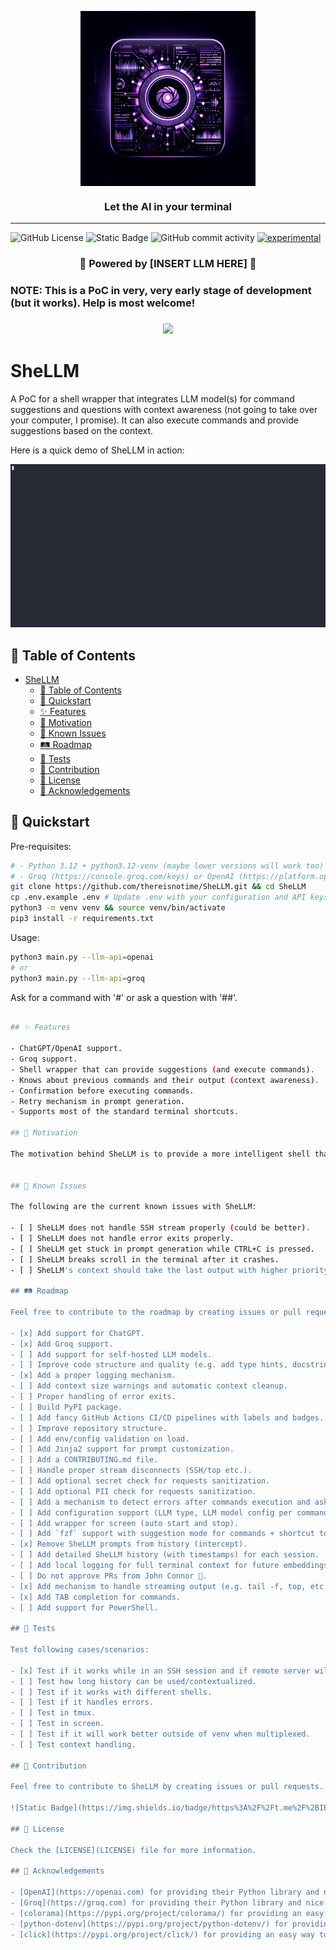 <p align="center"><img align="center" width="280" src="./assets/icon.png"/></p>
<h3 align="center">Let the AI  in your terminal </h3>
<hr>

![GitHub License](https://img.shields.io/github/license/thereisnotime/SheLLM) ![Static Badge](https://img.shields.io/badge/https%3A%2F%2Ft.me%2F%2BIBtlo3xD-cs0NzVk?logo=telegram&label=Telegram%20Group)
 ![GitHub commit activity](https://img.shields.io/github/commit-activity/t/thereisnotime/SheLLM) [![experimental](http://badges.github.io/stability-badges/dist/experimental.svg)](http://github.com/badges/stability-badges)

<h3 align="center">🤖 Powered by [INSERT LLM HERE] 🤖</h3>

<h3>NOTE: This is a PoC in very, very early stage of development (but it works). Help is most welcome!<h3>

<p align="center">
  <a href="https://skillicons.dev">
    <img src="https://skillicons.dev/icons?i=bash,linux,py" />
  </a>
</p>

# SheLLM

A PoC for a shell wrapper that integrates LLM model(s) for command suggestions and questions with context awareness (not going to take over your computer, I promise).
It can also execute commands and provide suggestions based on the context.

Here is a quick demo of SheLLM in action:

![Demo01](./assets/demo01.gif)

## 📑 Table of Contents

- [SheLLM](#shellm)
  - [📑 Table of Contents](#-table-of-contents)
  - [🚀 Quickstart](#-quickstart)
  - [✨ Features](#-features)
  - [🎯 Motivation](#-motivation)
  - [🐞 Known Issues](#-known-issues)
  - [🛤️ Roadmap](#️-roadmap)
  - [🧪 Tests](#-tests)
  - [🤝 Contribution](#-contribution)
  - [📜 License](#-license)
  - [🙏 Acknowledgements](#-acknowledgements)

## 🚀 Quickstart

Pre-requisites:

```bash
# - Python 3.12 + python3.12-venv (maybe lower versions will work too)
# - Groq (https://console.groq.com/keys) or OpenAI (https://platform.openai.com/api-keys) API key
git clone https://github.com/thereisnotime/SheLLM.git && cd SheLLM
cp .env.example .env # Update .env with your configuration and API keys.
python3 -m venv venv && source venv/bin/activate
pip3 install -r requirements.txt
```

Usage:

```bash
python3 main.py --llm-api=openai
# or
python3 main.py --llm-api=groq
```

Ask for a command with '#' or ask a question with '##'.

```bash

## ✨ Features

- ChatGPT/OpenAI support.
- Groq support.
- Shell wrapper that can provide suggestions (and execute commands).
- Knows about previous commands and their output (context awareness).
- Confirmation before executing commands.
- Retry mechanism in prompt generation.
- Supports most of the standard terminal shortcuts.

## 🎯 Motivation

The motivation behind SheLLM is to provide a more intelligent shell that can help users with suggestions and context-awareness. The idea is to use a language model to understand the context of the commands and provide suggestions based on the context.


## 🐞 Known Issues

The following are the current known issues with SheLLM:

- [ ] SheLLM does not handle SSH stream properly (could be better).
- [ ] SheLLM does not handle error exits properly.
- [ ] SheLLM get stuck in prompt generation while CTRL+C is pressed.
- [ ] SheLLM breaks scroll in the terminal after it crashes.
- [ ] SheLLM's context should take the last output with higher priority and not the previous commands.

## 🛤️ Roadmap

Feel free to contribute to the roadmap by creating issues or pull requests with new features or improvements.

- [x] Add support for ChatGPT.
- [x] Add Groq support.
- [ ] Add support for self-hosted LLM models.
- [ ] Improve code structure and quality (e.g. add type hints, docstrings, etc.).
- [x] Add a proper logging mechanism.
- [ ] Add context size warnings and automatic context cleanup.
- [ ] Proper handling of error exits.
- [ ] Build PyPI package.
- [ ] Add fancy GitHub Actions CI/CD pipelines with labels and badges.
- [ ] Improve repository structure.
- [ ] Add env/config validation on load.
- [ ] Add Jinja2 support for prompt customization.
- [ ] Add a CONTRIBUTING.md file.
- [ ] Handle proper stream disconnects (SSH/top etc.).
- [ ] Add optional secret check for requests sanitization.
- [ ] Add optional PII check for requests sanitization.
- [ ] Add a mechanism to detect errors after commands execution and ask to solve them.
- [ ] Add configuration support (LLM type, LLM model config per command type, token, history size, trigger chars, execute command without confirmation).
- [ ] Add wrapper for screen (auto start and stop).
- [ ] Add `fzf` support with suggestion mode for commands + shortcut to return to previous choice.
- [x] Remove SheLLM prompts from history (intercept).
- [ ] Add detailed SheLLM history (with timestamps) for each session.
- [ ] Add local logging for full terminal context for future embeddings optimization.
- [ ] Do not approve PRs from John Connor 🤖.
- [x] Add mechanism to handle streaming output (e.g. tail -f, top, etc.).
- [x] Add TAB completion for commands.
- [ ] Add support for PowerShell.

## 🧪 Tests

Test following cases/scenarios:

- [x] Test if it works while in an SSH session and if remote server will save prompt history. - works, prompt not saved.
- [ ] Test how long history can be used/contextualized.
- [ ] Test if it works with different shells.
- [ ] Test if it handles errors.
- [ ] Test in tmux.
- [ ] Test in screen.
- [ ] Test if it will work better outside of venv when multiplexed.
- [ ] Test context handling.

## 🤝 Contribution

Feel free to contribute to SheLLM by creating issues or pull requests. If you are not into coding, you can also support the project by doing tests with various shells, terminals and OS versions (check the Tests section above). If you have any questions or need help, feel free to ask in the discussions group on Telegram:

![Static Badge](https://img.shields.io/badge/https%3A%2F%2Ft.me%2F%2BIBtlo3xD-cs0NzVk?style=flat&logo=telegram&label=Telegram%20Group&link=https%3A%2F%2Ft.me%2F%2BIBtlo3xD-cs0NzVk)

## 📜 License

Check the [LICENSE](LICENSE) file for more information.

## 🙏 Acknowledgements

- [OpenAI](https://openai.com) for providing their Python library and nice API.
- [Groq](https://groq.com) for providing their Python library and nice API.
- [colorama](https://pypi.org/project/colorama/) for providing an easy way to color the terminal output.
- [python-dotenv](https://pypi.org/project/python-dotenv/) for providing an easy way to load environment variables from `.env` file.
- [click](https://pypi.org/project/click/) for providing an easy way to create command-line interfaces.
